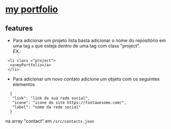 # [my portfolio](https://jemerson23.github.io/myPortfolio/)
 
## features

* Para adicionar um projeto lista basta adicionar o nome do repositório em uma tag ```a```
 que esteja dentro de uma tag com class "project".  
_EX.:_  
 ```
  <li class ="project">
   <a>myPortfolio</a>
  </li>
```

* Para adicionar um novo contato adicione um objeto com os seguintes elementos  
 ```
   { 
    "link": "link da sua rede social",
    "icone": "icone do site https://fontawesome.com/",
    "label": "nome da rede social"
   }
 ```  
 na array "contact" em ```/src/contacts.json```
  
